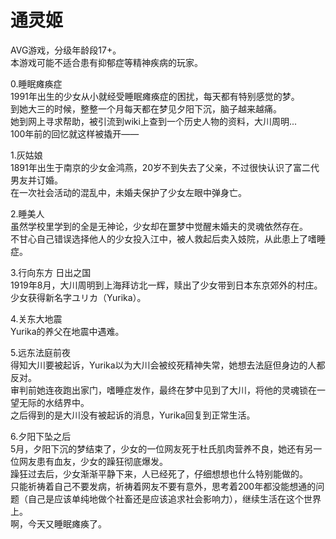 # 通灵姬
AVG游戏，分级年龄段17+。  
本游戏可能不适合患有抑郁症等精神疾病的玩家。  

0.睡眠瘫痪症  
1991年出生的少女从小就经受睡眠瘫痪症的困扰，每天都有特别感觉的梦。  
到她大三的时候，整整一个月每天都在梦见夕阳下沉，脑子越来越痛。  
她到网上寻求帮助，被引流到wiki上查到一个历史人物的资料，大川周明...  
100年前的回忆就这样被撬开——  

1.灰姑娘  
1891年出生于南京的少女金鸿燕，20岁不到失去了父亲，不过很快认识了富二代男友并订婚。  
在一次社会活动的混乱中，未婚夫保护了少女左眼中弹身亡。  

2.睡美人  
虽然学校里学到的全是无神论，少女却在噩梦中觉醒未婚夫的灵魂依然存在。  
不甘心自己错误选择他人的少女投入江中，被人救起后卖入妓院，从此患上了嗜睡症。  

3.行向东方 日出之国  
1919年8月，大川周明到上海拜访北一辉，赎出了少女带到日本东京郊外的村庄。  
少女获得新名字ユリカ（Yurika）。  

4.关东大地震  
Yurika的养父在地震中遇难。  

5.远东法庭前夜  
得知大川要被起诉，Yurika以为大川会被绞死精神失常，她想去法庭但身边的人都反对。  
审判前她连夜跑出家门，嗜睡症发作，最终在梦中见到了大川，将他的灵魂锁在一望无际的水结界中。  
之后得到的是大川没有被起诉的消息，Yurika回复到正常生活。  

6.夕阳下坠之后  
5月，夕阳下沉的梦结束了，少女的一位网友死于杜氏肌肉营养不良，她还有另一位网友患有血友，少女的躁狂彻底爆发。  
躁狂过去后，少女渐渐平静下来，人已经死了，仔细想想也什么特别能做的。  
只能祈祷着自己不要发病，祈祷着网友不要有意外，思考着200年都没能想通的问题（自己是应该单纯地做个社畜还是应该追求社会影响力），继续生活在这个世界上。  
啊，今天又睡眠瘫痪了。
